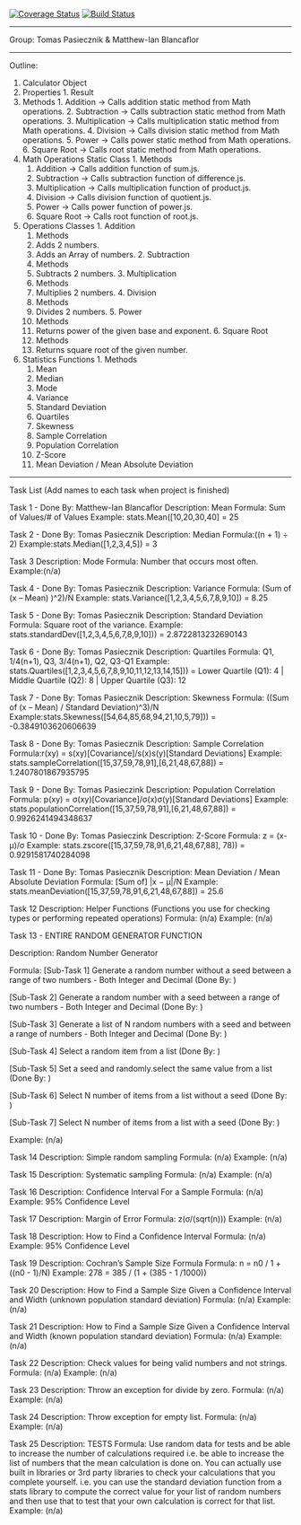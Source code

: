 [![Coverage Status](https://coveralls.io/repos/github/tomaspasie/Stats-Project/badge.svg?branch=master)](https://coveralls.io/github/tomaspasie/Stats-Project?branch=master)
[![Build Status](https://travis-ci.org/tomaspasie/Stats-Project.svg?branch=master)](https://travis-ci.org/tomaspasie/Stats-Project)

---------------------------------------------------------------------------------------------

Group: Tomas Pasiecznik & Matthew-Ian Blancaflor

---------------------------------------------------------------------------------------------

Outline:

1. Calculator Object
  1. Properties
    1. Result 
  2. Methods
    1. Addition -> Calls addition static method from Math operations.
    2. Subtraction -> Calls subtraction static method from Math operations.
    3. Multiplication -> Calls multiplication static method from Math operations.
    4. Division -> Calls division static method from Math operations.
    5. Power -> Calls power static method from Math operations.
    6. Square Root -> Calls root static method from Math operations.
  3. Math Operations Static Class
    1. Methods
      1. Addition -> Calls addition function of sum.js.
      2. Subtraction -> Calls subtraction function of difference.js.
      3. Multiplication -> Calls multiplication function of product.js.
      4. Division -> Calls division function of quotient.js.
      5. Power -> Calls power function of power.js.
      6. Square Root -> Calls root function of root.js.
  4. Operations Classes
    1. Addition
      1. Methods 
        1. Adds 2 numbers.
        2. Adds an Array of numbers.
    2. Subtraction
      1. Methods
        1. Subtracts 2 numbers.
    3. Multiplication
      1. Methods
        1. Multiplies 2 numbers.
    4. Division
      1. Methods
        1. Divides 2 numbers.
    5. Power
      1. Methods
        1. Returns power of the given base and exponent.
    6. Square Root
      1. Methods
        1. Returns square root of the given number.
  5. Statistics Functions
    1. Methods 
      1. Mean
      2. Median
      3. Mode
      4. Variance
      5. Standard Deviation
      6. Quartiles
      7. Skewness
      8. Sample Correlation
      9. Population Correlation
      10. Z-Score
      11. Mean Deviation / Mean Absolute Deviation

---------------------------------------------------------------------------------------------

Task List (Add names to each task when project is finished)

Task 1 - Done By: Matthew-Ian Blancaflor
Description: Mean
Formula: Sum of Values/# of Values
Example: stats.Mean([10,20,30,40] = 25

Task 2 - Done By: Tomas Pasiecznik
Description: Median
Formula:((n + 1) ÷ 2)
Example:stats.Median([1,2,3,4,5]) = 3

Task 3
Description: Mode
Formula: Number that occurs most often.
Example:(n/a)

Task 4 - Done By: Tomas Pasiecznik
Description: Variance
Formula: (Sum of (x – Mean) )^2)/N
Example: stats.Variance([1,2,3,4,5,6,7,8,9,10]) = 8.25

Task 5 - Done By: Tomas Pasiecznik
Description: Standard Deviation
Formula: Square root of the variance.
Example: stats.standardDev([1,2,3,4,5,6,7,8,9,10])) = 2.8722813232690143

Task 6 - Done By: Tomas Pasiecznik
Description: Quartiles
Formula: Q1, 1/4(n+1), Q3, 3/4(n+1), Q2, Q3-Q1
Example: stats.Quartiles([1,2,3,4,5,6,7,8,9,10,11,12,13,14,15])) = Lower Quartile (Q1): 4 | Middle Quartile (Q2): 8 | Upper Quartile (Q3): 12

Task 7 - Done By: Tomas Pasiecznik
Description: Skewness
Formula: ((Sum of (x – Mean) / Standard Deviation)^3)/N
Example:stats.Skewness([54,64,85,68,94,21,10,5,79])) = -0.3849103620606639

Task 8 - Done By: Tomas Pasiecznik
Description: Sample Correlation
Formula:r(xy) = s(xy)[Covariance]/s(x)s(y)[Standard Deviations]
Example: stats.sampleCorrelation([15,37,59,78,91],[6,21,48,67,88]) = 1.2407801867935795

Task 9 - Done By: Tomas Pasieczink
Description: Population Correlation
Formula: p(xy) = σ(xy)[Covariance]/σ(x)σ(y)[Standard Deviations]
Example: stats.populationCorrelation([15,37,59,78,91],[6,21,48,67,88]) = 0.9926241494348637

Task 10 - Done By: Tomas Pasieczink
Description: Z-Score
Formula: z = (x-μ)/σ
Example: stats.zscore([15,37,59,78,91,6,21,48,67,88], 78)) = 0.9291581740284098

Task 11 - Done By: Tomas Pasiecznik
Description: Mean Deviation / Mean Absolute Deviation
Formula: [Sum of] |x − μ|/N
Example: stats.meanDeviation([15,37,59,78,91,6,21,48,67,88]) = 25.6

Task 12
Description: Helper Functions (Functions you use for checking types or performing repeated operations)
Formula: (n/a)
Example: (n/a)

Task 13 - ENTIRE RANDOM GENERATOR FUNCTION

Description: Random Number Generator

Formula: 
[Sub-Task 1] Generate a random number without a seed between a range of two numbers - Both Integer and Decimal
(Done By: )

[Sub-Task 2] Generate a random number with a seed between a range of two numbers - Both Integer and Decimal
(Done By: )

[Sub-Task 3] Generate a list of N random numbers with a seed and between a range of numbers - Both Integer and Decimal
(Done By: )

[Sub-Task 4] Select a random item from a list
(Done By: )

[Sub-Task 5] Set a seed and randomly.select the same value from a list
(Done By: )

[Sub-Task 6] Select N number of items from a list without a seed
(Done By: )

[Sub-Task 7] Select N number of items from a list with a seed
(Done By: )

Example: (n/a)

Task 14
Description: Simple random sampling
Formula: (n/a)
Example: (n/a)

Task 15
Description: Systematic sampling
Formula: (n/a)
Example: (n/a)

Task 16
Description: Confidence Interval For a Sample
Formula: (n/a)
Example: 95% Confidence Level 

Task 17
Description: Margin of Error
Formula: z(σ/(sqrt(n)))
Example: (n/a)

Task 18
Description: How to Find a Confidence Interval
Formula: (n/a)
Example: 95% Confidence Level 

Task 19
Description: Cochran’s Sample Size Formula
Formula: n = n0 / 1 + ((n0 - 1)/N)
Example: 278 = 385 / (1 + (385 - 1 /1000))

Task 20
Description: How to Find a Sample Size Given a Confidence Interval and Width (unknown population standard deviation)
Formula: (n/a)
Example: (n/a)

Task 21
Description: How to Find a Sample Size Given a Confidence Interval and Width (known population standard deviation)
Formula: (n/a)
Example: (n/a)

Task 22
Description: Check values for being valid numbers and not strings.
Formula: (n/a)
Example: (n/a)

Task 23
Description: Throw an exception for divide by zero.
Formula: (n/a)
Example: (n/a)

Task 24
Description: Throw exception for empty list.
Formula: (n/a)
Example: (n/a)

Task 25
Description: TESTS
Formula: Use random data for tests and be able to increase the number of calculations required i.e. be able to increase the list of numbers that the mean calculation is done on.  You can actually use built in libraries or 3rd party libraries to check your calculations that you complete yourself.  i.e. you can use the standard deviation function from a stats library to compute the correct value for your list of random numbers and then use that to test that your own calculation is correct for that list.
Example: (n/a)

